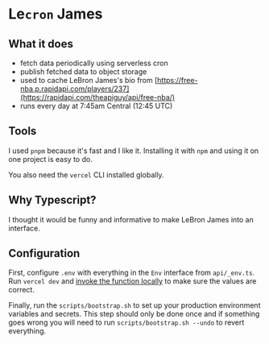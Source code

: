 # Le`cron` James

## What it does

- fetch data periodically using serverless cron
- publish fetched data to object storage
- used to cache LeBron James's bio from [https://free-nba.p.rapidapi.com/players/237](https://rapidapi.com/theapiguy/api/free-nba/)
- runs every day at 7:45am Central (12:45 UTC)

## Tools

I used `pnpm` because it's fast and I like it. Installing it with `npm` and
using it on one project is easy to do.

You also need the `vercel` CLI installed globally.

## Why Typescript?

I thought it would be funny and informative to make LeBron James into an interface.

## Configuration

First, configure `.env` with everything in the `Env` interface from `api/_env.ts`. Run `vercel dev` and [invoke the function locally](localhost:3000/api/lecron-james) to make sure the values are correct.

Finally, run the `scripts/bootstrap.sh` to set up your production environment variables and secrets. This step should only be done once and if something goes wrong you will need to run `scripts/bootstrap.sh --undo` to revert everything.
